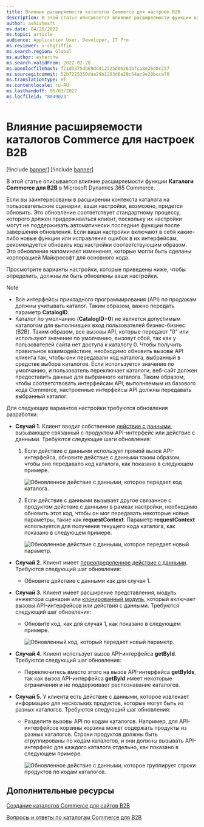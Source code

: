 ```yaml
---
title: Влияние расширяемости каталогов Commerce для настроек B2B
description: В этой статье описывается влияние расширяемости функции каталогов Commerce для B2B в Microsoft Dynamics 365 Commerce.
author: ashishmsft
ms.date: 04/28/2022
ms.topic: article
audience: Application User, Developer, IT Pro
ms.reviewer: v-chgriffin
ms.search.region: Global
ms.author: asharchw
ms.search.validFrom: 2022-02-28
ms.openlocfilehash: f21d3375db69dd412325d00261bfc18e26d0c257
ms.sourcegitcommit: 52b7225350daa29b1263d8e29c54ac9e20bcca70
ms.translationtype: HT
ms.contentlocale: ru-RU
ms.lasthandoff: 06/03/2022
ms.locfileid: "8849023"
---
```

# <a name="extensibility-impact-of-commerce-catalogs-for-b2b-customizations"></a>Влияние расширяемости каталогов Commerce для настроек B2B

[!include [banner](includes/banner.md)]
[!include [banner](includes/preview-banner.md)]

В этой статье описывается влияние расширяемости функции **Каталоги Commerce для B2B** в Microsoft Dynamics 365 Commerce.

Если вы заинтересованы в расширении контекста каталога на пользовательские сценарии, ваши настройки, возможно, придется обновить. Это обновление соответствует стандартному процессу, которого должен придерживаться клиент, поскольку их настройки могут не поддерживать автоматически последние функции после завершения обновления. Если ваши настройки включают в себя какие-либо новые функции или исправления ошибок в их интерфейсам, рекомендуется обновить код настройки соответствующим образом. Это обновление напоминает изменения, которые могли быть сделаны корпорацией Майкрософт для основного кода.

Просмотрите варианты настройки, которые приведены ниже, чтобы определить, должны ли быть обновлены ваши настройки.

> [!NOTE]
> - Все интерфейсы прикладного программирования (API) по продажам должны учитывать каталог. Таким образом, важно передать параметр **CatalogID**.
> - Каталог по умолчанию (**CatalogID**=**0**) не является допустимым каталогом для выполнивших вход пользователей бизнес-бизнес (B2B). Таким образом, все вызовы API, которые передают "0" или используют значение по умолчанию, вызовут сбой, так как у пользователей сайта нет доступа к каталогу 0. Чтобы получить правильное взаимодействие, необходимо обновить вызовы API клиента так, чтобы они передавали код каталога, выбранный в средстве выбора каталогов. Если используется значение по умолчанию, и пользователь переключает каталоги, веб-сайт должен предоставить данные для выбранного каталога. Таким образом, чтобы соответствовать интерфейсам API, выполняемым из базового кода Commerce, настроенные интерфейсы API должны передавать выбранный каталог.

Для следующих вариантов настройки требуются обновления разработки:

- **Случай 1.** Клиент вводит собственное [действие с данными](e-commerce-extensibility/data-actions.md), вызывающее связанный с продуктом API-интерфейс или действие с данными. Требуются следующие шаги обновления:

    1. Если действие с данными использует прямой вызов API-интерфейса, обновите действие с данными таким образом, чтобы оно передавало код каталога, как показано в следующем примере.

        ![Обновленное действие с данными, которое передает код каталога.](./media/customization1_a.png)

    1. Если действие с данными вызывает другое связанное с продуктом действие с данными в рамках настройки, необходимо обновить этот код, чтобы он мог передавать некоторые новые параметры, такие как **requestContext**. Параметр **requestContext** используется для получения текущего кода каталога, как показано в следующем примере.

        ![Обновленное действие с данными, которое передает новый параметр.](./media/customization1_b.png)

- **Случай 2.** Клиент имеет [переопределенное действие с данными](e-commerce-extensibility/data-action-overrides.md). Требуются следующий шаг обновления:

    - Обновите действие с данными как для случая 1.

- **Случай 3.** Клиент имеет расширение представления, модуль инжектора сценария или [клонированный модуль](e-commerce-extensibility/modules-overview.md#clone-a-module-library-module), который включает вызовы API-интерфейсов или действия с данными. Требуются следующий шаг обновления:

    - Обновите код, как для случая 1, как показано в следующем примере.

       ![Обновленный код, который передает новый параметр.](./media/customization3.png)

- **Случай 4.** Клиент использует вызов API-интерфейса **getById**. Требуются следующий шаг обновления:

    - Переключитесь вместо этого на вызов API-интерфейса **getByIds**, так как вызов API-интерфейса **getById** имеет некоторые ограничения и не поддерживает распознавание каталогов.

- **Случай 5.** У клиента есть действие с данными, которое извлекает информацию для нескольких продуктов, которые могут быть из разных каталогов. Требуются следующий шаг обновления:

    - Разделите вызовы API по кодам каталогов. Например, для API-интерфейсов корзины корзина может содержать продукты из разных каталогов. Строки продуктов должны быть сгруппированы по кодам каталогов, и они должны вызывать API-интерфейс для каждого каталога отдельно, как показано в следующем примере.

        ![Обновленное действие с данными, которое группирует строки продуктов по кодам каталогов.](./media/customization5.png)

## <a name="additional-resources"></a>Дополнительные ресурсы

[Создание каталогов Commerce для сайтов B2B](catalogs-b2b-sites.md)

[Вопросы и ответы по каталогам Commerce для B2B](catalogs-b2b-sites-FAQ.md)

